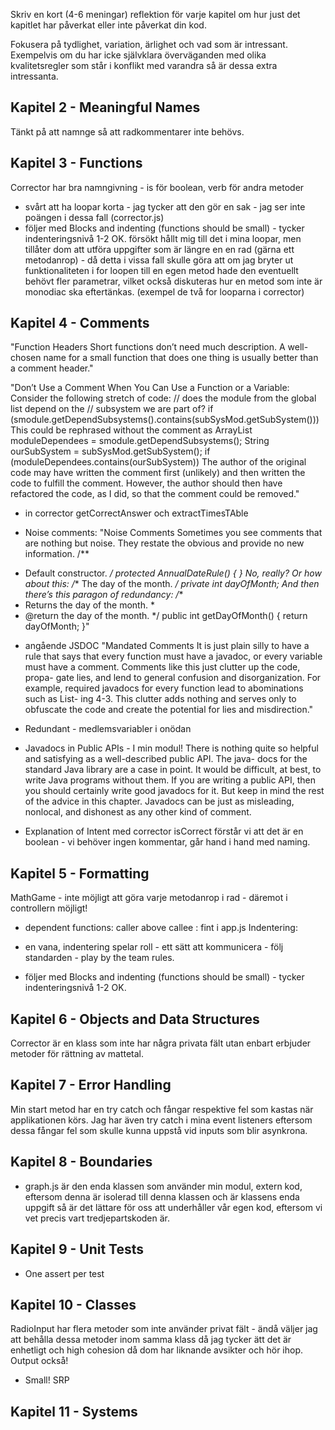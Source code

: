 Skriv en kort (4-6 meningar) reflektion för varje kapitel om hur just det kapitlet har påverkat eller inte påverkat din kod. 

Fokusera på tydlighet, variation, ärlighet och vad som är intressant. Exempelvis om du har icke självklara överväganden med olika kvalitetsregler som står i konflikt med varandra så är dessa extra intressanta.

## Kapitel 2 - Meaningful Names
Tänkt på att namnge så att radkommentarer inte behövs.

## Kapitel 3 - Functions
Corrector har bra namngivning - is för boolean, verb för andra metoder
- svårt att ha loopar korta - jag tycker att den gör en sak - jag ser inte poängen i dessa fall (corrector.js)
- följer med Blocks and indenting (functions should be small) - tycker indenteringsnivå 1-2 OK. försökt hållt mig till det i mina loopar, men tillåter dom att utföra uppgifter som är längre en en rad (gärna ett metodanrop) - då detta i vissa fall skulle göra att om jag bryter ut funktionaliteten i for loopen till en egen metod hade den eventuellt behövt fler parametrar, vilket också diskuteras hur en metod som inte är monodiac ska eftertänkas. (exempel de två for looparna i corrector)

## Kapitel 4 - Comments
"Function Headers
Short functions don’t need much description. A well-chosen name for a small function that does one thing is usually better than a comment header."

"Don’t Use a Comment When You Can Use a Function or a Variable:
Consider the following stretch of code:
// does the module from the global list <mod> depend on the
// subsystem we are part of?
if (smodule.getDependSubsystems().contains(subSysMod.getSubSystem()))
This could be rephrased without the comment as
ArrayList moduleDependees = smodule.getDependSubsystems(); String ourSubSystem = subSysMod.getSubSystem();
if (moduleDependees.contains(ourSubSystem))
The author of the original code may have written the comment first (unlikely) and then written the code to fulfill the comment. However, the author should then have refactored the code, as I did, so that the comment could be removed."
- in corrector getCorrectAnswer och extractTimesTAble 

- Noise comments:
"Noise Comments
Sometimes you see comments that are nothing but noise. They restate the obvious and provide no new information.
/**
* Default constructor. */
protected AnnualDateRule() { }
No, really? Or how about this:
/** The day of the month. */
private int dayOfMonth;
And then there’s this paragon of redundancy:
/**
* Returns the day of the month. *
* @return the day of the month. */
public int getDayOfMonth() { return dayOfMonth;
}"

- angående JSDOC
"Mandated Comments
It is just plain silly to have a rule that says that every function must have a javadoc, or every variable must have a comment. Comments like this just clutter up the code, propa- gate lies, and lend to general confusion and disorganization.
For example, required javadocs for every function lead to abominations such as List- ing 4-3. This clutter adds nothing and serves only to obfuscate the code and create the potential for lies and misdirection."

- Redundant - medlemsvariabler i onödan


- Javadocs in Public APIs - I min modul!
There is nothing quite so helpful and satisfying as a well-described public API. The java- docs for the standard Java library are a case in point. It would be difficult, at best, to write Java programs without them.
If you are writing a public API, then you should certainly write good javadocs for it. But keep in mind the rest of the advice in this chapter. Javadocs can be just as misleading, nonlocal, and dishonest as any other kind of comment.

- Explanation of Intent
med corrector isCorrect förstår vi att det är en boolean - vi behöver ingen kommentar, går hand i hand med naming.
## Kapitel 5 - Formatting
MathGame - inte möjligt att göra varje metodanrop i rad - däremot i controllern möjligt!
- dependent functions: caller above callee : fint i app.js
Indentering:

- en vana, indentering spelar roll - ett sätt att kommunicera - följ standarden - play by the team rules.
- följer med Blocks and indenting (functions should be small) - tycker indenteringsnivå 1-2 OK.

## Kapitel 6 - Objects and Data Structures
Corrector är en klass som inte har några privata fält utan enbart erbjuder metoder för rättning av mattetal. 

## Kapitel 7 - Error Handling
Min start metod har en try catch och fångar respektive fel som kastas när applikationen körs. Jag har även try catch i mina event listeners eftersom dessa fångar fel som skulle kunna uppstå vid inputs som blir asynkrona.

## Kapitel 8 - Boundaries
- graph.js är den enda klassen som använder min modul, extern kod, eftersom denna är isolerad till denna klassen och är klassens enda uppgift så är det lättare för oss att underhåller vår egen kod, eftersom vi vet precis vart tredjepartskoden är.

## Kapitel 9 - Unit Tests
- One assert per test

## Kapitel 10 - Classes
RadioInput har flera metoder som inte använder privat fält - ändå väljer jag att behålla dessa metoder inom samma klass då jag tycker ätt det är enhetligt och high cohesion då dom har liknande avsikter och hör ihop.
Output också!
- Small! SRP 

## Kapitel 11 - Systems
